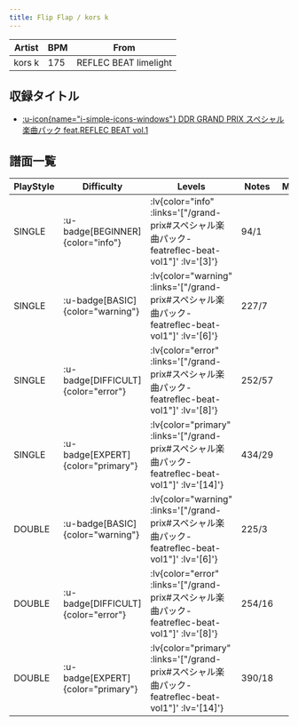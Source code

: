 ```yaml
---
title: Flip Flap / kors k
---
```


|Artist|BPM|From|
|------|---|----|
|kors k|175|REFLEC BEAT limelight|

## 収録タイトル

- [ :u-icon{name="i-simple-icons-windows"} DDR GRAND PRIX スペシャル楽曲パック feat.REFLEC BEAT vol.1](/grand-prix#スペシャル楽曲パック-featreflec-beat-vol1)

## 譜面一覧

|PlayStyle|Difficulty|Levels|Notes|Movie|
|---------|----------|------|-----|-----|
|SINGLE| :u-badge[BEGINNER]{color="info"} | :lv{color="info" :links='["/grand-prix#スペシャル楽曲パック-featreflec-beat-vol1"]' :lv='[3]'} |94/1||
|SINGLE| :u-badge[BASIC]{color="warning"} | :lv{color="warning" :links='["/grand-prix#スペシャル楽曲パック-featreflec-beat-vol1"]' :lv='[6]'} |227/7||
|SINGLE| :u-badge[DIFFICULT]{color="error"} | :lv{color="error" :links='["/grand-prix#スペシャル楽曲パック-featreflec-beat-vol1"]' :lv='[8]'} |252/57||
|SINGLE| :u-badge[EXPERT]{color="primary"} | :lv{color="primary" :links='["/grand-prix#スペシャル楽曲パック-featreflec-beat-vol1"]' :lv='[14]'} |434/29||
|DOUBLE| :u-badge[BASIC]{color="warning"} | :lv{color="warning" :links='["/grand-prix#スペシャル楽曲パック-featreflec-beat-vol1"]' :lv='[6]'} |225/3||
|DOUBLE| :u-badge[DIFFICULT]{color="error"} | :lv{color="error" :links='["/grand-prix#スペシャル楽曲パック-featreflec-beat-vol1"]' :lv='[8]'} |254/16||
|DOUBLE| :u-badge[EXPERT]{color="primary"} | :lv{color="primary" :links='["/grand-prix#スペシャル楽曲パック-featreflec-beat-vol1"]' :lv='[14]'} |390/18||
